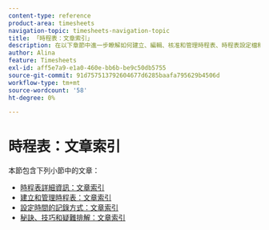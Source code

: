```yaml
---
content-type: reference
product-area: timesheets
navigation-topic: timesheets-navigation-topic
title: 「時程表：文章索引」
description: 在以下章節中進一步瞭解如何建立、編輯、核准和管理時程表、時程表設定檔和小時型別。
author: Alina
feature: Timesheets
exl-id: aff5e7a9-e1a0-460e-bb6b-be9c50db5755
source-git-commit: 91d757513792604677d6285baafa795629b4506d
workflow-type: tm+mt
source-wordcount: '58'
ht-degree: 0%

---
```


# 時程表：文章索引

<!-- Audited: 12/2023 -->

本節包含下列小節中的文章：

* [時程表詳細資訊：文章索引](../timesheets/timesheets/timesheets.md)
* [建立和管理時程表：文章索引](../timesheets/create-and-manage-timesheets/create-and-manage-timesheets.md)
* [設定時間的記錄方式：文章索引](../timesheets/config-timesheet-prefs/configure-timesheet-preferences.md)
* [秘訣、技巧和疑難排解：文章索引](../timesheets/tips-tricks-and-troubleshooting/tips-tricks-and-troubleshooting-timesheets.md)
